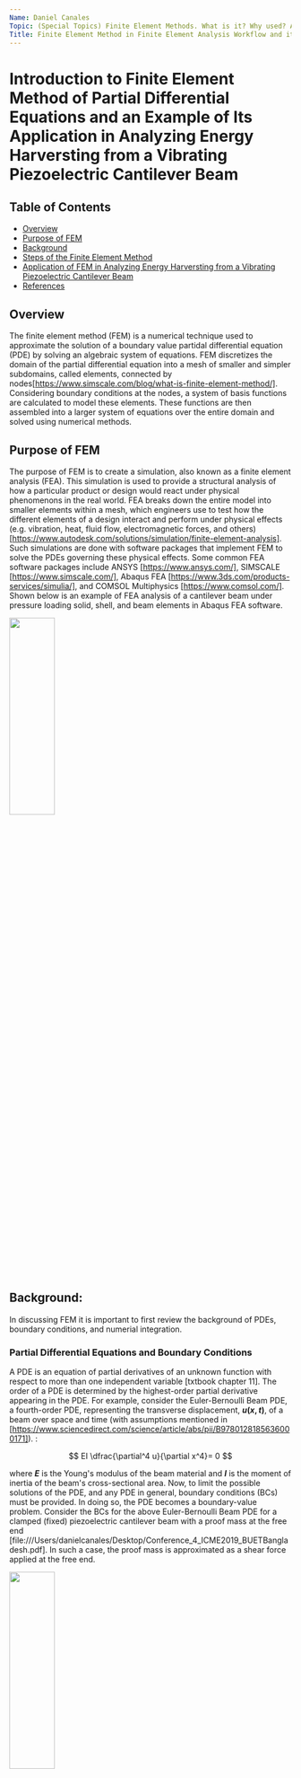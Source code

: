 ```yaml
---
Name: Daniel Canales
Topic: (Special Topics) Finite Element Methods. What is it? Why used? Applications in electrical engineering.*
Title: Finite Element Method in Finite Element Analysis Workflow and its Application in Analyzing Energy Harvested from a Piezoelectric Cantilever Beam
---
```

# Introduction to Finite Element Method of Partial Differential Equations and an Example of Its Application in Analyzing Energy Harversting from a Vibrating Piezoelectric Cantilever Beam

## Table of Contents
- [Overview](#Overview)
- [Purpose of FEM](#Purpose-of-FEM)
- [Background](#Background)
- [Steps of the Finite Element Method](#Steps-of-the-Finite-Element-Method)
- [Application of FEM in Analyzing Energy Harversting from a Vibrating Piezoelectric Cantilever Beam](#Application-of-FEM-in-Analyzing-Energy-Harversting-from-a-Vibrating-Piezoelectric-Cantilever-Beam)
- [References](#References)

## Overview
The finite element method (FEM) is a numerical technique used to approximate the solution of a boundary value partidal differential equation (PDE) by solving an algebraic system of equations. FEM discretizes the domain of the partial differential equation into a mesh of smaller and simpler subdomains, called elements, connected by nodes[https://www.simscale.com/blog/what-is-finite-element-method/]. Considering boundary conditions at the nodes, a system of basis functions are calculated to model these elements. These functions are then assembled into a larger system of equations over the entire domain and solved using numerical methods.

## Purpose of FEM
The purpose of FEM is to create a simulation, also known as a finite element analysis (FEA). This simulation is used to provide a structural analysis of how a particular product or design would react under physical phenomenons in the real world. FEA breaks down the entire model into smaller elements within a mesh, which engineers use to test how the different elements of a design interact and perform under physical effects (e.g. vibration, heat, fluid flow, electromagnetic forces, and others) [https://www.autodesk.com/solutions/simulation/finite-element-analysis]. Such simulations are done with software packages that implement FEM to solve the PDEs governing these physical effects. Some common FEA software packages include ANSYS [https://www.ansys.com/], SIMSCALE [https://www.simscale.com/], Abaqus FEA [https://www.3ds.com/products-services/simulia/], and COMSOL Multiphysics [https://www.comsol.com/]. Shown below is an example of FEA analysis of a cantilever beam under pressure loading solid, shell, and beam elements in Abaqus FEA software. 

<img src="AbaqusExample.jpg" width="40%" height="30%">

## Background: 
In discussing FEM it is important to first review the background of PDEs, boundary conditions, and numerial integration.

### Partial Differential Equations and Boundary Conditions
A PDE is an equation of partial derivatives of an unknown function with respect to more than one independent variable [txtbook chapter 11]. The order of a PDE is determined by the highest-order partial derivative appearing in the PDE. For example, consider the Euler-Bernoulli Beam PDE, a fourth-order PDE, representing the transverse displacement, **$u(x,t)$**, of a beam over space and time (with assumptions mentioned in [https://www.sciencedirect.com/science/article/abs/pii/B9780128185636000171]). : 

$$
EI \dfrac{\partial^4 u}{\partial x^4}= 0
$$

where **$E$** is the Young's modulus of the beam material and **$I$** is the moment of inertia of the beam's cross-sectional area. Now, to limit the possible solutions of the PDE, and any PDE in general, boundary conditions (BCs) must be provided. In doing so, the PDE becomes a boundary-value problem. Consider the BCs for the above Euler-Bernoulli Beam PDE for a clamped (fixed) piezoelectric cantilever beam with a proof mass at the free end [file:///Users/danielcanales/Desktop/Conference_4_ICME2019_BUETBangladesh.pdf]. In such a case, the proof mass is approximated as a shear force applied at the free end.

<img src="PzCantileverBeam.png" width="40%" height="30%">

The BCs are: 

$$
\left.u\right|_{x=0}=0
$$

$$
\left.\dfrac{\partial u}{\partial x}\right|_{x=0}=0
$$

$$
\left.\dfrac{\partial^2 u}{\partial x^2}\right|_{x=L}=0
$$

$$
\left.EI\dfrac{\partial^3 u}{\partial x^3}\right|_{x=L} = m\dfrac{\partial^2 u}{\partial t^2}
$$

where **$L$** is the length of the beam, **$m$** is the mass of the proof mass, and **$\dfrac{\partial^2 u}{\partial t^2}$** is the acceleration of the proof mass. Note, with FEM, there are not only BCs for the domain of the problem, but also boundary conditions at the nodes of the problem's mesh. 

### Numerical integration
Numerical integration is an approximation of the definite integral of a function over a specific interval [notes Chapter 8]. As shown below, numerical integration assumes the the definitive integral, $I(f)$, over an interval, $[a,b]$, can be approximated as a quadrature rule, $Q_n(f)$, which is a weighted sum of $n$-number of sample values of the integrand function. 

$$
I(f) = \int_{a}^{b} f(x)dx
$$

$$
I(f) \approx Q_n(f) = \sum_{i=1}^n w_i f\left(x_i\right)
$$

where $x_i$ are called nodes and multipliers $w_i$ are called weights. There are several methods to determine the nodes and weights of the quadrature rule, such as equally spacing the nodes in the given interval (Newton-Cotes quadrature method) or using polynomials to interpolate between the given interval (Gaussian Quadtrature method). In the latter approach, the weights $w_i$ become polynomial functions $w_i(x)$, and they are chosen to maximize the degree of freedom of the resulting rule. In FEM, the Gaussian Quadrature method is used to to obtain the weighted functions, later referred to as the system of basis functions that models the elements of the problem's mesh.

## Steps of the Finite Element Method 
The FEM of a boundary-value problem can be generalized into the following steps [https://davis.wpi.edu/~matt/courses/fem/fem.htm, https://www.wias-berlin.de/people/john/LEHRE/NUM_PDE_FUB/num_pde_fub_4.pdf, https://www.iue.tuwien.ac.at/phd/orio/node48.html]:
- Step 1: Discretization of the problem's domain
- Step 2: Coordinate transofrmation of interpolation functions
- Step 3: Assembly of interpolation functions into a larger system of equations over the entire domain 
- Step 4: Solution of the system of equations

There are two main approaches for achieving the above steps: the Ritz method and Galerkin method [https://www.wias-berlin.de/people/john/LEHRE/NUM_PDE_FUB/num_pde_fub_4.pdf]. The above steps will be explained with a 1D problem using Galerkin's method from [https://www.iue.tuwien.ac.at/phd/orio/node45.html]. Consider the below problem:

$$
\begin{equation}
\tag{1}
  L[u(\vec{r})]=f(\vec{r})
\end{equation}
$$

defined in the problem domain **$\Omega$**, where **$L[\cdot]$** represents a linear differential operator, **$u(\vec{r})$** is the unknown function to be determined, and **$f(\vec{r})$** is a given source function.

### Discretization of the problem's domain
The discretization process will turn the problem into a linear system of equations over the entire problem domain. The process begins with transforming the PDE into an integral form, known as its weak form. [https://www.simscale.com/blog/what-is-finite-element-method/]. In this specific example, the weak form of the problem will not be explicitly derived, but left as a variational formulation. Multiplying a test function **$v(\vec{r})$** to (1) and integrating over the problem domain gives the variational fomrulation [https://vtechworks.lib.vt.edu/server/api/core/bitstreams/a792e408-2fb1-44ef-b862-ad32fb66ec45/content]:

$$
\begin{equation}
\tag{2}
  \int_{\Omega} v(\vec{r}) L[u(\vec{r})] d \Omega=\int_{\Omega} v(\vec{r}) f(\vec{r}) d \Omega
\end{equation}
$$

Using the notation $(a, b)=\int_{\Omega} a(\vec{r}) b(\vec{r}) d \Omega$, (2) can be written as

$$
\begin{equation}
\tag{3}
  (L[u], v)=(f, v)
\end{equation}
$$

Now that the problem is represented in an integral form, $\Omega$, can be divided into a set of $m$ elements, $T_{1}, T_{2}, \ldots, T_{m}$, which do not overlap. The mesh obtained by such a domain discretization is represented by

$$
\begin{equation}
\tag{4}
  T_{h}(\Omega)=\bigcup_{i=1}^{m} T_{i}
\end{equation}
$$

with a set of $N$ grid points. These grid points are the nodes of the problem's mesh. By using numerical integration, the approximate solution, $u_{h}(\vec{r})$, for $u(\vec{r})$ in (3) is given by the following weighted function [C. Johnson, Numerical Solution of Partial Differential Equations by The Finite Element Method.Cambridge University Press, 1987.]:

$$
\begin{equation}
\tag{5}
  u_{h}(\vec{r})=\sum_{i=1}^{N} u_{i} N_{i}(\vec{r})
\end{equation}
$$

where $N_{i}(\vec{r})$ are the basis functions. They are often referred to as the shape functions or interpolation functions of the FEM, and will be the focus of Step 2. The approximate solution of (3) is determined by the coefficients $u_{i}$. At node $i$, where the point is given by the coordinates $\vec{r}_{i}$, the basis functions must satisfy the below condition

$$
\begin{equation}
\tag{6}
  N_{i} \left(\vec{r}_{i}\right) = \delta _{ij}, \quad i, j=1, \ldots, N
\end{equation}
$$

For reasons that will be discussed in Step 2, the basis functions are typically chosen to be low order polynomials.

By substituting (5) in (4), and choosing $v=N_{j}(\vec{r})$, one obtains

$$
\begin{equation}
\tag{7}
  \left(L\left[\sum_{i=1}^{N} u_{i} N_{i}\right], N_{j}\right)=\left(f, N_{j}\right), \quad j=1, \ldots, N
\end{equation} 
$$

and since $L[\cdot]$ is a linear operator and the coefficients $u_{i}$ are constants, one can use the product rule in $L[\cdot]$ and then use numerical integration to write

$$
\begin{equation}
\tag{8}
  \sum_{i=1}^{N} u_{i}\left(L\left[N_{i}\right], N_{j}\right)=\left(f, N_{j}\right), \quad j=1, \ldots, N
\end{equation}
$$

Notice that Equation (8) is a linear system of $N$ equations with $N$ unknowns, $u_{1}, u_{2}, \ldots, u_{N}$. Therefore, (7) can be written in matrix notation as

$$
\begin{equation}
\tag{8}
  \mathbf{A x}=\mathbf{b}
\end{equation}
$$

where $\mathbf{A}=\left(a_{i j}\right)$ is called stiffness matrix, given by the elements

$$
\begin{equation}
\tag{9}
  a_{i j}=\left(L\left[N_{i}\right], N_{j}\right)=\int_{\Omega} L\left[N_{i}(\vec{r})\right] N_{j}(\vec{r}) d \Omega, \quad i, j=1, \ldots, N,
\end{equation}
$$

$\mathbf{x}=\left(u_{1}, \ldots, u_{N}\right)^{T}$ is the vector of unknown coefficients, and $\mathbf{b}=\left(b_{1}, \ldots, b_{N}\right)^{T}$ is the load vector, given by

$$
\begin{equation}
\tag{10}
  b_{j}=\left(f, N_{j}\right)=\int_{\Omega} f(\vec{r}) N_{j}(\vec{r}) d \Omega, \quad j=1, \ldots, N
\end{equation}
$$

As a result, by implementing the Galerkin Method, the problem in (1) has been discretized into a system of elements connected at nodes and can be expressed as (8); a system of equations over the entire problem domain. 

### Coordinate transformation of interpolation functions
The interpolation function $N_i$ is the function which interpolates the solution between the discrete values $u_i$ obtained at the mesh nodes. Therefore, the interpolation functions dictacte the formulation of elements. As mentioned earlier, low order polynomials, known as shape functions, are typically chosen for the interpolation functions. Shown below are common elements of linear functions in 2D and 3D [https://www.comsol.com/multiphysics/finite-element-method?parent=physics-pdes-numerical-042-62#triangularno]. 

<img src="LinearFunctionElements.png" width="40%" height="30%">

To obtain the discrete system of equations in (7), the shape functions have to be derived and integrated (shown in (9) and (10)). Such calculations can be significantly simplified by completing a coordinate transformation [https://www.iue.tuwien.ac.at/phd/orio/node48.html, http://mofem.eng.gla.ac.uk/mofem/html/integration.html], as shown below, from the problem's domain coordinate system $(x, y, z)$ to the element's reference (local) coordinate system $(\xi, \eta, \zeta)$. The coordinate transformation can be achieved with the Jacobian transformation method. An example of this process is discussed below and comes from [https://www.iue.tuwien.ac.at/phd/orio/node48.html].

<img src="TetrahedralFiniteElement.png" width="40%" height="30%">


As shown in the above image, consider a tetrahedron finite element in a cartesian system shown. Referring back to (6) in the previous step, the element's linear shape function of node $i$ (where $i = 1,..,4$) has the form [153]

$$
\tag{11}
N_{i}(x, y, z)=a_{i}+b_{i} x+c_{i} y+d_{i} z,
$$

in the problem's domain system. Therefore, in addition to calculating the derivatives and integrals (shown in (9) and (10) of the nodal basis functions for the tetrahedron elements, the above coefficients for each element would have to be calculated as a system of equations, while considering the condition in (6). Thus the process of forming the element becomes quite complex. Now, by using the Jacobian transformation method and expressing the element's reference coordinate system as:

$$
\tag{12}
\begin{aligned}
& N_{1}^{t}(\xi, \eta, \zeta)=1-\xi-\eta-\zeta, \\
& N_{2}^{t}(\xi, \eta, \zeta)=\xi \\
& N_{3}^{t}(\xi, \eta, \zeta)=\eta \\
& N_{4}^{t}(\xi, \eta, \zeta)=\zeta
\end{aligned}
$$

the shape functions for the tetrahedron elements are now rather simple. Therefore, once the coordinate system has been transformed, the derivatives and integrals of the shape functions can be evaluated more easily in the transformed coordinate system. In general terms, given a function $f(x, y, z)$, the gradient in the transformed coordinates can be expressed as

$$
\tag{13}
\nabla^{t} f=\left[\begin{array}{lll}
\frac{\partial f}{\partial \xi} & \frac{\partial f}{\partial \eta} & \frac{\partial f}{\partial \zeta}
\end{array}\right]^{T}
$$

where the derivatives are calculated via the chain rule by

$$
\tag{14}
\begin{aligned}
& \frac{\partial f}{\partial \xi}=\frac{\partial f}{\partial x} \frac{\partial x}{\partial \xi}+\frac{\partial f}{\partial y} \frac{\partial y}{\partial \xi}+\frac{\partial f}{\partial z} \frac{\partial z}{\partial \xi} \\
& \frac{\partial f}{\partial \eta}=\frac{\partial f}{\partial x} \frac{\partial x}{\partial \eta}+\frac{\partial f}{\partial y} \frac{\partial y}{\partial \eta}+\frac{\partial f}{\partial z} \frac{\partial z}{\partial \eta} \\
& \frac{\partial f}{\partial \zeta}=\frac{\partial f}{\partial x} \frac{\partial x}{\partial \zeta}+\frac{\partial f}{\partial y} \frac{\partial y}{\partial \zeta}+\frac{\partial f}{\partial z} \frac{\partial z}{\partial \zeta}
\end{aligned}
$$

These equations can be expressed in matrix notation as

$$
\tag{15}
\left[\begin{array}{l}
\frac{\partial f}{\partial \xi} \\
\frac{\partial f}{\partial \eta} \\
\frac{\partial f}{\partial \zeta}
\end{array}\right]=\left[\begin{array}{lll}
\frac{\partial x}{\partial \xi} & \frac{\partial y}{\partial \xi} & \frac{\partial z}{\partial \xi} \\
\frac{\partial x}{\partial \eta} & \frac{\partial y}{\partial \eta} & \frac{\partial z}{\partial \eta} \\
\frac{\partial x}{\partial \zeta} & \frac{\partial y}{\partial \zeta} & \frac{\partial z}{\partial \zeta}
\end{array}\right] \cdot\left[\begin{array}{l}
\frac{\partial f}{\partial x} \\
\frac{\partial f}{\partial y} \\
\frac{\partial f}{\partial z}
\end{array}\right]
$$

or

$$
\tag{16}
\nabla^{t} f=\mathbf{J}^{T} \nabla f
$$

where $\mathbf{J}^{T}$ is the transpose of the Jacobian matrix. Therefore, the gradient in the original coordinate system can be calculated using the transformed coordinate gradient by

$$
\tag{17}
\nabla f=\left(\mathbf{J}^{T}\right)^{-1} \nabla^{t} f=\boldsymbol{\Lambda} \nabla^{t} f
$$

where $\boldsymbol{\Lambda}=\left(\mathbf{J}^{T}\right)^{-1}$.

As a result, performing a coordinate transformation significantly simplifies steps (9) and (10) of Galerkin's FEM. The nodal interpation (shape) functions in the transformed coordinates are fixed and known in advance. Therefore, it is not necessary to solve the system of equations formed by (11) for each element of the mesh. Instead, only the Jacobian matrix has to be determined. 

### Assembly of interpolation functions into a larger system of equations over the entire domain 
In order to solve the syste of equation in (8), the global stiffness matrix, $\mathbf{A}$, and the load vector, $\mathbf{b}$, have to be determined. This solution can be ahieved by completing a process known as assembly, in which $\mathbf{A}$ and $\mathbf{b}$ can be computed by 1) computing their nucleus matrices for each element and then 2) summing their contributions from each element according to (8). The derivation of assembly is discussed below and comes from [https://www.iue.tuwien.ac.at/phd/orio/node47.html].

Instead of computing (8) using (9) and (10), they are computed, in practice, by summing the contributions from the different elements [C. Johnson, Numerical Solution of Partial Differential Equations by The Finite Element Method.Cambridge University Press, 1987.
R. E. White, An Introduction to The Finite Element Method with Applications to Nonlinear Problems.John Wiley and Sons, Inc., 1985.
P. Knabner and L. Angermann, Numerik partieller Differential-gleichungen. Springer, 2000.] according to

$$
\tag{18}
a_{i j}=\sum_{T \in T_{h}(\Omega)}\left(L\left[N_{i}\right] , N_{j} \right) _ {T}=\sum_{T \in T_{h}(\Omega)} \int_{T} L\left[N_{i}(\vec{r})\right] N_{j}(\vec{r}) d \Omega, \quad i, j=1, \ldots, N
$$

$$
\tag{19}
b_{j}=\sum_{T \in T_{h}(\Omega)}\left(f, N_{j}\right) _ {T}=\sum_{T \in T_{h}(\Omega)} \int_{T} f(\vec{r}) N_{j}(\vec{r}) d \Omega, \quad j=1, \ldots, N .
$$

Since $(L\left[N_{i}\right], N_{j}) _ {T} =0$ unless both $N_{i}$ and $N_{j}$ belong to the same element $T$, the calculations of (18) and (19) can be limited to the nodes of the element $T$, so that $i, j=1, \ldots, N_{V}$, where $N_{V}$ is the number of vertices of the element. Therefore, for each element $T \in T_{h}(\Omega)$, a $N_{V} \times N_{V}$ matrix is obtained, which is called element stiffness or nucleus matrix. Thus, the general system matrix, A, can be computed by first computing the nucleus matrices for each $T \in T_{h}(\Omega)$ and then summing the contributions from each element according to (18). The right-hand side vector, $\mathbf{b}$, is computed similarly. 

Therefore, the main advantage of this assembly process is that it greatly simplifies the computation of the system matrix and right-hand side vector, since (9) and (10) can be easily calculated for each element of the domain discretization.

### Solution of the system of equations
Once the matrix equations of global stiffness matrix $\mathbf{A}$ and the load vector $\mathbf{b}$ have been established, the equations are passed onto a FEM solver. Generally speaking, these solvers are numerical methods divided into two types: direct and iterative solvers [https://www.simscale.com/blog/how-to-choose-solvers-for-fem/]. 

Direct solvers perform a unique sequence of operations on the coefficients of the system. In addition to the degrees of freedom of the problem, the size, sparsity, structure, and distribution of the matrix have an impact on the direct solvers' solution. Common direct solvers include Gaussian elimination, lower–upper (LU) decomposition, Colesky, and QR decomposition. 

On the other hand, iterative solvers begin with an inital guess for the solution and refine it through a series of iterations, converging towards the solution. In addition, iterative solvers use a procedure called “preconditioning”. In simple terms, the condition number of a matrix can be expressed as the ratio of the absolute value of biggest to smallest number in the matrix. As the condition number increases, the equation system becomes less stable, thus highly likely to magnify approximation errors. In addition to the condition number, the convergence of the iterative method has an impact on the iterative solvers' solutions [https://academic.oup.com/ptp/article/10/6/653/1831185]. While beyond the scope of this article, there are many properties of the problem and its system of equations that determine the condition number and convergence of the iterative solver. Common iterative solvers include Conjugate Gradient Method and its variants, Generalized Minimial Residual Methods, and Chebyshev iteration.

## Application of FEM in Analyzing Energy Harversting from a Vibrating Piezoelectric Cantilever Beam
An example of applying FEM in the field of electrical engineering is harvesting energy from  piezoelectric structures, a common practice used to power lower-power electronic devices [Liu H,  Tay CJ,  Quan C,  Kobayashi T,  Lee C. Piezoelectric MEMS  energy harvester  for low-frequency vibrations  with  wideband  operation  range  and  steadily  increased  output  power.    Journal  of Microelectromechanical Systems, 2011 Sep 1;20(5):1131-42. ]. In general, when a piezoelectric cantilever beam is physically deformed by pressure, vibration or force, then it will generate electrical charge density, calculated by the piezoelectric constitutive equation in [Gong LJ, Shen X, Li  JQ. Experimental  investigation of energy harvesting from triple-layer piezoelectric bender. In 18th IEEE International Symposium on the Applications of Ferroelectrics 2009 Aug 23 (pp. 1-6). IEEE.]. Maximum energy is harvested when it vibrates at its resonant frequency. 

A FEM simulation presented in [[https://www.researchgate.net/publication/349626774_Finite_element_analysis_of_piezoelectric_cantilever_beam_using_vibration_for_energy_harvesting_devices?enrichId=rgreq-f5ea3cac4d29a2073657f996d6177b34-XXX&enrichSource=Y292ZXJQYWdlOzM0OTYyNjc3NDtBUzoxMDM1NjAwMzM3NTgwMDMzQDE2MjM5MTc3Njk3MTA%3D&el=1_x_3&_esc=publicationCoverPdf)]] demonstrates the energy harvested from a vibrating piezoelectric cantilever beam with a proof mass on its free end. The beam, shown in Figure 1, was designed in SolidWorks using the dimensions shown below in Table 1, and the FEM simulation was performed in COMSOL Multiphysics. The material properties used in the FEM simulation are shown below in Table 2. The boundary conditions of the simulation were set such that the beam is clamped on one end and the rest of the it was free to vibrate with a mechanical damping set to 0.001 for both layers. The beam was kept at an acceleration vibration sources of $1g$ ($g = 9.8m/s^2$). A physics-controlled mesh with fine element size was performed for the beam, resulting in a voltage output of 4.4 mV at a resonant frequency of 192.25 Hz, as shown in Figure 2 and 3.

<img src="PzCantileverBeam.png">
<img src="DimensionsBeamTable1.png">
<img src="MaterialPropertiesTable2.png">
<img src="FEAFigure2.png">
<img src="FEAFigureFinal.png">

## References

1. Choi, S.-K., Grandhi, R. V., &amp; Canfield, R. A. (2007). Chapter 5: Reliability-based Structural Optimization. In Reliability-based Structural Design (pp. 153–202), Springer-Verlag London.
2. Malisani, P., Chaplais, F., &amp; Petit, N. (2014). An interior penalty method for optimal control problems with state and input constraints of Nonlinear Systems. Optimal Control Applications and Methods, 37(1), 3–33. https://doi.org/10.1002/oca.2134 
3. Heath, M. T. (2009). Chapter 6: Optimization. In Scientific computing: An introductory survey (pp. 256–308), McGraw Hill.
4. Knight, J. (2018). Al-Kash. In Encyclopedia.com. Infonautics Corp.
5. Saad, Y. (2020). Iterative methods for linear systems of equations: A brief historical journey. 75 Years of Mathematics of Computation, 197–215. https://doi.org/10.1090/conm/754/15141 
6. Ebenau, C., Rottschäfer, J., &amp; Thierauf, G. (2005). An advanced evolutionary strategy with an adaptive penalty function for mixed-discrete structural optimisation. Advances in Engineering Software, 36(1), 29–38. https://doi.org/10.1016/j.advengsoft.2003.10.008 
7. Yeniay, Ö. (2005). Penalty function methods for constrained optimization with genetic algorithms. Mathematical and Computational Applications, 10(1), 45–56. https://doi.org/10.3390/mca10010045 
8. Grasmeyer, J., &amp; Grasmeyer, J. (1997). Application of a genetic algorithm with adaptive penalty functions to airfoil design. 35th Aerospace Sciences Meeting and Exhibit. https://doi.org/10.2514/6.1997-7
9. Reddy, J. N. (1982). On penalty function methods in the finite-element analysis of flow problems. International Journal for Numerical Methods in Fluids, 2(2), 151–171. https://doi.org/10.1002/fld.1650020204 
10. Kim, S. J., &amp; Kim, J. H. (1993). Finite element analysis of laminated composites with contact constraint by extended interior penalty methods. International Journal for Numerical Methods in Engineering, 36(20), 3421–3439. https://doi.org/10.1002/nme.1620362003 
11. Bäeck Thomas, Fogel, D., Michalewicz, Z., Coit, D. W., &amp; Smith, A. E. (1995). Section C 5.2: Penalty Functions. In Handbook of Evolutionary Computation, Oxford University Press and Institute of Physics Publishing.
12. Michalewicz, Z. (1995). Genetic Algorithms, Numerical Optimization, and Constraints. Retrieved December 7, 2022, from https://cs.adelaide.edu.au/~zbyszek/Papers/p16.pdf.
13. Nocedal, J., &amp; Wright, S. J. (2006). Chapter 17: Penalty and Augmented Lagrangian Methods. In Numerical optimization (pp. 497–528), Springer.
14. Luenberger, D., &amp; Ye, Y. (2008). Chapter 13: Penalty and Barrier Methods. In Linear and nonlinear programming (4th ed., Ser. Operations Research and Management Science, pp. 409–440), Springer.

-->
